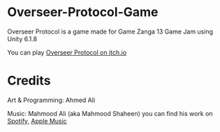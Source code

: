 # Overseer-Protocol-Game
Overseer Protocol is a game made for Game Zanga 13 Game Jam using Unity 6.1.8

You can play [Overseer Protocol on itch.io](https://ahmed-alaa-ali.itch.io/overseer-protocol)

# Credits
Art & Programming: Ahmed Ali

Music: Mahmood Ali (aka Mahmood Shaheen) you can find his work on [Spotify](https://open.spotify.com/artist/27d3IB3zCYUffOaJMb2Hjm), [Apple Music](https://music.apple.com/iq/artist/mahmood-shaheen/1712390637)
